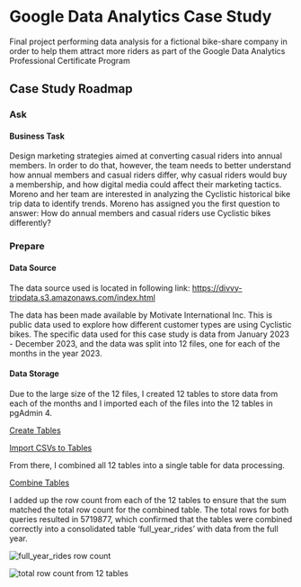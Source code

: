 # Google Data Analytics Case Study
Final project performing data analysis for a fictional bike-share company in order to help them attract more riders as part of the Google Data Analytics Professional Certificate Program

## Case Study Roadmap

### Ask
#### Business Task
Design marketing strategies aimed at converting casual riders into annual members. In order to do that, however, the team needs to better understand how annual members and casual riders differ, why casual riders would buy a membership, and how digital media could affect their marketing tactics. Moreno and her team are interested in analyzing the Cyclistic historical bike trip data to identify trends. Moreno has assigned you the first question to answer: How do annual members and casual riders use Cyclistic bikes differently?

### Prepare
#### Data Source
The data source used is located in following link: https://divvy-tripdata.s3.amazonaws.com/index.html

The data has been made available by Motivate International Inc. This is public data used to explore how different customer types are using Cyclistic bikes. The specific data used for this case study is data from January 2023 - December 2023, and the data was split into 12 files, one for each of the months in the year 2023.

#### Data Storage
Due to the large size of the 12 files, I created 12 tables to store data from each of the months and I imported each of the files into the 12 tables in pgAdmin 4. 

[Create Tables](https://github.com/angelalwong/Google-Data-Analytics-Case-Study/blob/main/create-tables.sql)

[Import CSVs to Tables](https://github.com/angelalwong/Google-Data-Analytics-Case-Study/blob/main/import-csv-to-table.sql)

From there, I combined all 12 tables into a single table for data processing. 

[Combine Tables](https://github.com/angelalwong/Google-Data-Analytics-Case-Study/blob/main/combine-tables.sql)

I added up the row count from each of the 12 tables to ensure that the sum matched the total row count for the combined table. The total rows for both queries resulted in 5719877, which confirmed that the tables were combined correctly into a consolidated table ‘full_year_rides’ with data from the full year.

![full_year_rides row count](https://github.com/user-attachments/assets/e3c5122a-d8f5-427c-974a-a40cf0b50836)

![total row count from 12 tables](https://github.com/user-attachments/assets/5858d5b1-e787-4838-a805-4018a9286522)




